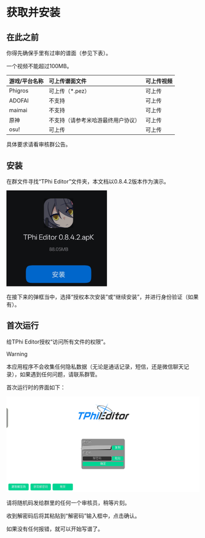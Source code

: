 # 获取并安装

## 在此之前

你得先确保手里有过审的谱面（参见下表）。

一个视频不能超过100MB。

| 游戏/平台名称 | 可上传谱面文件 | 可上传视频 |
| :----------- | :----------- | :--------- |
| Phigros | 可上传（*.pez） | 可上传 |
| ADOFAI | 不支持 | 可上传 |
| maimai | 不支持 | 可上传 |
| 原神 | 不支持（请参考米哈游最终用户协议） | 可上传 |
| osu! | 可上传 | 可上传 |

具体要求请看审核群公告。

## 安装

在群文件寻找“TPhi Editor”文件夹，本文档以0.8.4.2版本作为演示。

<img src="image.png" height="250" >

在接下来的弹框当中，选择“授权本次安装”或“继续安装”，并进行身份验证（如果有）。

## 首次运行

给TPhi Editor授权“访问所有文件的权限”。

> [!WARNING]
>
> 本应用程序不会收集任何隐私数据（无论是通话记录，短信，还是微信聊天记录），如果遇到任何问题，请联系群管。

首次运行时的界面如下：

<img src="image-2.png" height="250" >

请将随机码发给群里的任何一个审核员，稍等片刻。

收到解密码后将其粘贴到“解密码”输入框中，点击确认。

如果没有任何报错，就可以开始写谱了。